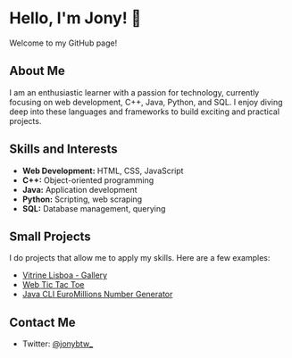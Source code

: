 # Hello, I'm **Jony**! 👋

Welcome to my GitHub page!

## About Me

I am an enthusiastic learner with a passion for technology, currently focusing on web development, C++, Java, Python, and SQL. I enjoy diving deep into these languages and frameworks to build exciting and practical projects.

## Skills and Interests

- **Web Development:** HTML, CSS, JavaScript
- **C++:** Object-oriented programming
- **Java:** Application development
- **Python:** Scripting, web scraping
- **SQL:** Database management, querying

## Small Projects

I do projects that allow me to apply my skills. Here are a few examples:

- [Vitrine Lisboa - Gallery](https://github.com/Jonybtw/jonybtw.github.io)
- [Web Tic Tac Toe](https://github.com/Jonybtw/web-tictactoe/)
- [Java CLI EuroMillions Number Generator](https://github.com/Jonybtw/Java-CLI-EuroMillions-Number-Generator/)

## Contact Me
- Twitter: [@jonybtw_](https://twitter.com/jonybtw_)
